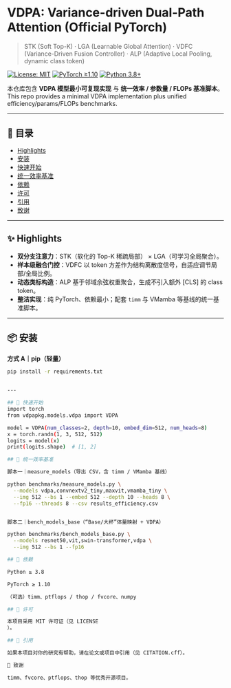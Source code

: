 # VDPA: Variance-driven Dual-Path Attention (Official PyTorch)

> STK (Soft Top-K) · LGA (Learnable Global Attention) · VDFC (Variance-Driven Fusion Controller) · ALP (Adaptive Local Pooling, dynamic class token)

[![License: MIT](https://img.shields.io/badge/License-MIT-green.svg)](LICENSE)
[![PyTorch ≥1.10](https://img.shields.io/badge/PyTorch-%E2%89%A51.10-ee4c2c?logo=pytorch&logoColor=white)](https://pytorch.org/)
[![Python 3.8+](https://img.shields.io/badge/Python-3.8%2B-3776ab?logo=python&logoColor=white)](https://www.python.org/downloads/)

本仓库包含 **VDPA 模型最小可复现实现** 与 **统一效率 / 参数量 / FLOPs 基准脚本**。  
This repo provides a minimal VDPA implementation plus unified efficiency/params/FLOPs benchmarks.

---

## 🧭 目录
- [Highlights](#-highlights)
- [安装](#-安装)
- [快速开始](#-快速开始)
- [统一效率基准](#-统一效率基准)
- [依赖](#-依赖)
- [许可](#-许可)
- [引用](#-引用)
- [致谢](#-致谢)

---

## ✨ Highlights
- **双分支注意力**：STK（软化的 Top-K 稀疏局部） × LGA（可学习全局聚合）。
- **样本级融合门控**：VDFC 以 token 方差作为结构离散度信号，自适应调节局部/全局比例。
- **动态类标构造**：ALP 基于邻域余弦权重聚合，生成不引入额外 [CLS] 的 class token。
- **整洁实现**：纯 PyTorch、依赖最小；配套 `timm` 与 VMamba 等基线的统一基准脚本。

---

## 📦 安装

**方式 A｜pip（轻量）**
```bash
pip install -r requirements.txt


---

## 🚀 快速开始
import torch
from vdpapkg.models.vdpa import VDPA

model = VDPA(num_classes=2, depth=10, embed_dim=512, num_heads=8)
x = torch.randn(1, 3, 512, 512)
logits = model(x)
print(logits.shape)  # [1, 2]

## 🧪 统一效率基准

脚本一｜measure_models（导出 CSV，含 timm / VMamba 基线）

python benchmarks/measure_models.py \
  --models vdpa,convnextv2_tiny,maxvit,vmamba_tiny \
  --img 512 --bs 1 --embed 512 --depth 10 --heads 8 \
  --fp16 --threads 8 --csv results_efficiency.csv


脚本二｜bench_models_base（“Base/大杯”体量映射 + VDPA）

python benchmarks/bench_models_base.py \
  --models resnet50,vit,swin-transformer,vdpa \
  --img 512 --bs 1 --fp16

## 🔧 依赖

Python ≥ 3.8

PyTorch ≥ 1.10

（可选）timm、ptflops / thop / fvcore、numpy

## 📄 许可

本项目采用 MIT 许可证（见 LICENSE
）。

## 🔗 引用

如果本项目对你的研究有帮助，请在论文或项目中引用（见 CITATION.cff）。

🙏 致谢

timm、fvcore、ptflops、thop 等优秀开源项目。
